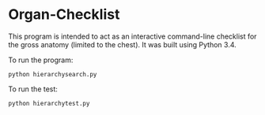 # Organ-Checklist

This program is intended to act as an interactive command-line checklist for the gross anatomy (limited to the chest).
It was built using Python 3.4.

To run the program:

`python hierarchysearch.py`

To run the test:

`python hierarchytest.py`
